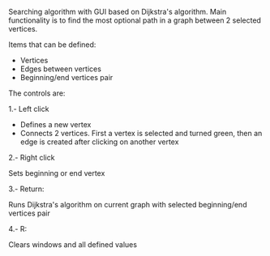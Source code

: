 Searching algorithm with GUI based on Dijkstra's algorithm. 
Main functionality is to find the most optional path in a graph between 2 selected vertices. 

Items that can be defined:
- Vertices
- Edges between vertices
- Beginning/end vertices pair

The controls are:

1.- Left click
- Defines a new vertex
- Connects 2 vertices. First a vertex is selected and turned green, then an edge is created after clicking on another vertex

2.- Right click

Sets beginning or end vertex
  
3.- Return:

Runs Dijkstra's algorithm on current graph with selected beginning/end vertices pair

4.- R:

Clears windows and all defined values
